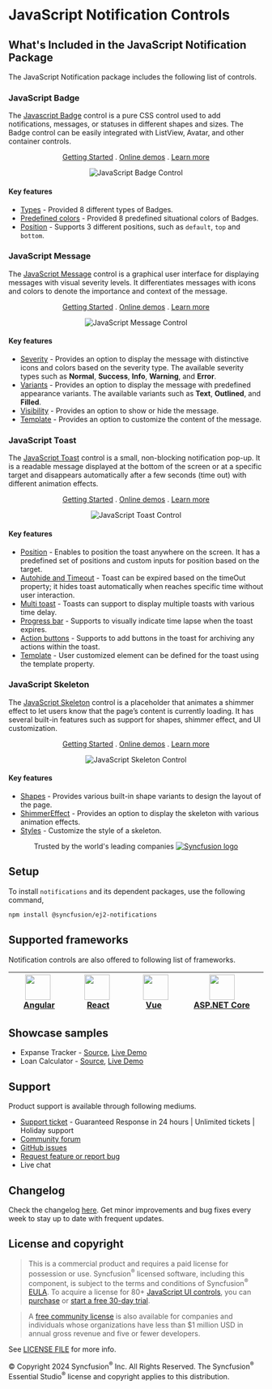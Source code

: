 # JavaScript Notification Controls

## What's Included in the JavaScript Notification Package

The JavaScript Notification package includes the following list of controls.

### JavaScript Badge

The [Javascript Badge](https://www.syncfusion.com/javascript-ui-controls/js-badge?utm_source=npm&utm_medium=listing&utm_campaign=javascript-notification-npm) control is a pure CSS control used to add notifications, messages, or statuses in different shapes and sizes. The Badge control can be easily integrated with ListView, Avatar, and other container controls.

<p align="center">
    <a href="https://ej2.syncfusion.com/documentation/badge/getting-started/?utm_source=npm&utm_medium=listing&utm_campaign=javascript-notification-npm">Getting Started</a> .
    <a href="https://ej2.syncfusion.com/demos/?utm_source=npm&utm_medium=listing&utm_campaign=javascript-notification-npm#/fluent2/badge/default.html">Online demos</a> .
    <a href="https://www.syncfusion.com/javascript-ui-controls/js-badge?utm_source=npm&utm_medium=listing&utm_campaign=javascript-notification-npm">Learn more</a>
</p>

<p align="center">
<img alt="JavaScript Badge Control" src="https://raw.githubusercontent.com/SyncfusionExamples/nuget-img/master/javascript/javascript-badge.png">
</p>

#### Key features

* [Types](https://ej2.syncfusion.com/demos/?utm_source=npm&utm_medium=listing&utm_campaign=javascript-notification-npm#/fluent2/badge/types.html) - Provided 8 different types of Badges.
* [Predefined colors](https://ej2.syncfusion.com/documentation/badge/types/) - Provided 8 predefined situational colors of Badges.
* [Position](https://ej2.syncfusion.com/documentation/badge/types/#position) - Supports 3 different positions, such as `default`, `top` and `bottom`.

### JavaScript Message

The [JavaScript Message](https://www.syncfusion.com/javascript-ui-controls/js-message?utm_source=npm&utm_medium=listing&utm_campaign=javascript-notification-npm) control is a graphical user interface for displaying messages with visual severity levels. It differentiates messages with icons and colors to denote the importance and context of the message.

<p align="center">
    <a href="https://ej2.syncfusion.com/documentation/message/getting-started/?utm_source=npm&utm_medium=listing&utm_campaign=javascript-notification-npm">Getting Started</a> .
    <a href="https://ej2.syncfusion.com/demos/?utm_source=npm&utm_medium=listing&utm_campaign=javascript-notification-npm#/fluent2/message/default.html">Online demos</a> .
    <a href="https://www.syncfusion.com/javascript-ui-controls/js-message?utm_source=npm&utm_medium=listing&utm_campaign=javascript-notification-npm">Learn more</a>
</p>

<p align="center">
<img alt="JavaScript Message Control" src="https://raw.githubusercontent.com/SyncfusionExamples/nuget-img/master/javascript/javascript-message.png">
</p>

#### Key features

* [Severity](https://ej2.syncfusion.com/documentation/message/severities/) - Provides an option to display the message with distinctive icons and colors based on the severity type. The available severity types such as **Normal**, **Success**, **Info**, **Warning**, and **Error**.
* [Variants](https://ej2.syncfusion.com/demos/?utm_source=npm&utm_medium=listing&utm_campaign=javascript-notification-npm#/fluent2/message/variants.html) - Provides an option to display the message with predefined appearance variants. The available variants such as **Text**, **Outlined**, and **Filled**.
* [Visibility](https://ej2.syncfusion.com/demos/?utm_source=npm&utm_medium=listing&utm_campaign=javascript-notification-npm#/fluent2/message/default.html) - Provides an option to show or hide the message.
* [Template](https://ej2.syncfusion.com/demos/?utm_source=npm&utm_medium=listing&utm_campaign=javascript-notification-npm#/fluent2/message/template.html) - Provides an option to customize the content of the message.

### JavaScript Toast

The [JavaScript Toast](https://www.syncfusion.com/javascript-ui-controls/js-toast?utm_source=npm&utm_medium=listing&utm_campaign=javascript-notification-npm) control is a small, non-blocking notification pop-up. It is a readable message displayed at the bottom of the screen or at a specific target and disappears automatically after a few seconds (time out) with different animation effects.

<p align="center">
    <a href="https://ej2.syncfusion.com/documentation/toast/getting-started/?utm_source=npm&utm_medium=listing&utm_campaign=javascript-notification-npm">Getting Started</a> .
    <a href="https://ej2.syncfusion.com/demos/?utm_source=npm&utm_medium=listing&utm_campaign=javascript-notification-npm#/fluent2/toast/default.html">Online demos</a> .
    <a href="https://www.syncfusion.com/javascript-ui-controls/js-toast?utm_source=npm&utm_medium=listing&utm_campaign=javascript-notification-npm">Learn more</a>
</p>

<p align="center">
<img alt="JavaScript Toast Control" src="https://raw.githubusercontent.com/SyncfusionExamples/nuget-img/master/javascript/javascript-toast.png">
</p>

#### Key features

* [Position](https://ej2.syncfusion.com/demos/?utm_source=npm&utm_medium=listing&utm_campaign=javascript-notification-npm#/fluent2/toast/positions.html) - Enables to position the toast anywhere on the screen. It has a predefined set of positions and custom inputs for position based on the target.
* [Autohide and Timeout](https://ej2.syncfusion.com/documentation/toast/timeout/) - Toast can be expired based on the timeOut property; it hides toast automatically when reaches specific time without user interaction.
* [Multi toast](https://ej2.syncfusion.com/documentation/toast/position/) - Toasts can support to display multiple toasts with various time delay.
* [Progress bar](https://ej2.syncfusion.com/documentation/toast/config/#progress-bar) - Supports to visually indicate time lapse when the toast expires.
* [Action buttons](https://ej2.syncfusion.com/documentation/toast/action-buttons/) - Supports to add buttons in the toast for archiving any actions within the toast.
* [Template](https://ej2.syncfusion.com/demos/?utm_source=npm&utm_medium=listing&utm_campaign=javascript-notification-npm#/fluent2/toast/template.html) - User customized element can be defined for the toast using the template property.

### JavaScript Skeleton

The [JavaScript Skeleton](https://www.syncfusion.com/javascript-ui-controls/js-skeleton?utm_source=npm&utm_medium=listing&utm_campaign=javascript-notifications-npm) control is a placeholder that animates a shimmer effect to let users know that the page’s content is currently loading. It has several built-in features such as support for shapes, shimmer effect, and UI customization.

<p align="center">
    <a href="https://ej2.syncfusion.com/documentation/skeleton/getting-started/?utm_source=npm&utm_medium=listing&utm_campaign=javascript-notifications-npm">Getting Started</a> .
    <a href="https://ej2.syncfusion.com/demos/?utm_source=npm&utm_medium=listing&utm_campaign=javascript-notifications-npm#/fluent2/skeleton/default.html">Online demos</a> .
    <a href="https://www.syncfusion.com/javascript-ui-controls/js-skeleton?utm_source=npm&utm_medium=listing&utm_campaign=javascript-notifications-npm">Learn more</a>
</p>

<p align="center">
<img alt="JavaScript Skeleton Control" src="https://raw.githubusercontent.com/SyncfusionExamples/nuget-img/master/javascript/javascript-skeleton.gif">
</p>

#### Key features

* [Shapes](https://ej2.syncfusion.com/documentation/skeleton/shapes) - Provides various built-in shape variants to design the layout of the page.
* [ShimmerEffect](https://ej2.syncfusion.com/documentation/skeleton/shimmer-effect) - Provides an option to display the skeleton with various animation effects.
* [Styles](https://ej2.syncfusion.com/documentation/skeleton/styles) - Customize the style of a skeleton.

<p align="center">
Trusted by the world's leading companies
  <a href="https://www.syncfusion.com/">
    <img src="https://raw.githubusercontent.com/SyncfusionExamples/nuget-img/master/syncfusion/syncfusion-trusted-companies.webp" alt="Syncfusion logo">
  </a>
</p>

## Setup

To install `notifications` and its dependent packages, use the following command,

```sh
npm install @syncfusion/ej2-notifications
```

## Supported frameworks

Notification controls are also offered to following list of frameworks.

| [<img src="https://ej2.syncfusion.com/github/images/angular.svg" height="50" />](https://www.syncfusion.com/angular-ui-components?utm_medium=listing&utm_source=github)<br/>&nbsp;&nbsp;&nbsp;&nbsp;&nbsp;[Angular](https://www.syncfusion.com/angular-ui-components?utm_medium=listing&utm_source=github)&nbsp;&nbsp;&nbsp;&nbsp; | [<img src="https://ej2.syncfusion.com/github/images/react.svg"  height="50" />](https://www.syncfusion.com/react-ui-components?utm_medium=listing&utm_source=github)<br/>&nbsp;&nbsp;&nbsp;&nbsp;&nbsp;&nbsp;&nbsp;[React](https://www.syncfusion.com/react-ui-components?utm_medium=listing&utm_source=github)&nbsp;&nbsp;&nbsp;&nbsp;&nbsp;&nbsp; | [<img src="https://ej2.syncfusion.com/github/images/vue.svg" height="50" />](https://www.syncfusion.com/vue-ui-components?utm_medium=listing&utm_source=github)<br/>&nbsp;&nbsp;&nbsp;&nbsp;&nbsp;&nbsp;&nbsp;[Vue](https://www.syncfusion.com/vue-ui-components?utm_medium=listing&utm_source=github)&nbsp;&nbsp;&nbsp;&nbsp;&nbsp;&nbsp;&nbsp;&nbsp;&nbsp; | [<img src="https://ej2.syncfusion.com/github/images/netcore.svg" height="50" />](https://www.syncfusion.com/aspnet-core-ui-controls?utm_medium=listing&utm_source=github)<br/>&nbsp;&nbsp;[ASP.NET&nbsp;Core](https://www.syncfusion.com/aspnet-core-ui-controls?utm_medium=listing&utm_source=github)&nbsp;&nbsp; | [<img src="https://ej2.syncfusion.com/github/images/netmvc.svg" height="50" />](https://www.syncfusion.com/aspnet-mvc-ui-controls?utm_medium=listing&utm_source=github)<br/>&nbsp;&nbsp;[ASP.NET&nbsp;MVC](https://www.syncfusion.com/aspnet-mvc-ui-controls?utm_medium=listing&utm_source=github)&nbsp;&nbsp; | 
| :-----: | :-----: | :-----: | :-----: | :-----: |

## Showcase samples

* Expanse Tracker - [Source](https://github.com/syncfusion/ej2-sample-ts-expensetracker), [Live Demo](https://ej2.syncfusion.com/showcase/typescript/expensetracker/?utm_source=npm&utm_campaign=notification#/dashboard)
* Loan Calculator - [Source](https://github.com/syncfusion/ej2-sample-ts-loancalculator), [Live Demo](https://ej2.syncfusion.com/showcase/typescript/loancalculator/?utm_source=npm&utm_campaign=notification)

## Support

Product support is available through following mediums.

* [Support ticket](https://support.syncfusion.com/support/tickets/create) - Guaranteed Response in 24 hours | Unlimited tickets | Holiday support
* [Community forum](https://www.syncfusion.com/forums/essential-js2?utm_source=npm&utm_medium=listing&utm_campaign=javascript-notification-npm)
* [GitHub issues](https://github.com/syncfusion/ej2-javascript-ui-controls/issues/new)
* [Request feature or report bug](https://www.syncfusion.com/feedback/javascript?utm_source=npm&utm_medium=listing&utm_campaign=javascript-notification-npm)
* Live chat

## Changelog

Check the changelog [here](https://github.com/syncfusion/ej2-javascript-ui-controls/blob/master/controls/notifications/CHANGELOG.md?utm_source=npm&utm_campaign=notification). Get minor improvements and bug fixes every week to stay up to date with frequent updates.

## License and copyright

> This is a commercial product and requires a paid license for possession or use. Syncfusion<sup>®</sup> licensed software, including this component, is subject to the terms and conditions of Syncfusion<sup>®</sup> [EULA](https://www.syncfusion.com/eula/es/). To acquire a license for 80+ [JavaScript UI controls](https://www.syncfusion.com/javascript-ui-controls), you can [purchase](https://www.syncfusion.com/sales/products) or [start a free 30-day trial](https://www.syncfusion.com/account/manage-trials/start-trials).

> A [free community license](https://www.syncfusion.com/products/communitylicense) is also available for companies and individuals whose organizations have less than $1 million USD in annual gross revenue and five or fewer developers.

See [LICENSE FILE](https://github.com/syncfusion/ej2-javascript-ui-controls/blob/master/license?utm_source=npm&utm_campaign=notification) for more info.

© Copyright 2024 Syncfusion<sup>®</sup> Inc. All Rights Reserved. The Syncfusion<sup>®</sup> Essential Studio<sup>®</sup> license and copyright applies to this distribution.